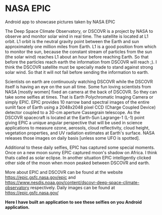 # NASA EPIC
Android app to showcase pictures taken by NASA EPIC

The Deep Space Climate Observatory, or DSCOVR is a project by NASA to observe and monitor solar wind in real time. The satellite is located at L1 orbit. L1 orbit is the neutral gravity point between the Earth and sun approximately one million miles from Earth. L1 is a good position from which to monitor the sun, because the constant stream of particles from the sun (the solar wind) reaches L1 about an hour before reaching Earth. So that before the particles reach earth the information from DSCOVR will reach ;). I think the DSCOVR satellite must be specially made to stand against strong solar wind. So that it will not fail before sending the information to earth.

Scientists on earth are continuously watching DSCOVR while the DSCOVR itself is having an eye on the sun all time. Some fun loving scientists from NASA [mostly women] fixed an camera at the back of DSCOVR. So they can take some selfies at times. That is Earth Polychromatic Imaging Camera or simply EPIC. EPIC provides 10 narrow band spectral images of the entire sunlit face of Earth using a 2048x2048 pixel CCD (Charge Coupled Device) detector coupled to a 30-cm aperture Cassegrain telescope. As the DSCOVR spacecraft is located at the Earth-Sun Lagrange-1 (L-1) point giving EPIC a unique angular perspective that will be used in science applications to measure ozone, aerosols, cloud reflectivity, cloud height, vegetation properties, and UV radiation estimates at Earth's surface. NASA releases those images on daily basis [unless some UFO is spotted].

Additional to these daily selfies, EPIC has captured some special moments. Once on a new moon sunny EPIC captured moon's shadow on Africa. I think thats called as solar eclipse. In another situation EPIC intelligently clicked other side of the moon when moon peaked between DSCOVR and earth.

More about EPIC and DSCOVR can be found at the website https://epic.gsfc.nasa.gov/epic and https://www.nesdis.noaa.gov/content/dscovr-deep-space-climate-observatory respectively. Daily images can be found at https://epic.gsfc.nasa.gov/

**Here I have built an application to see these selfies on you Android application.**
